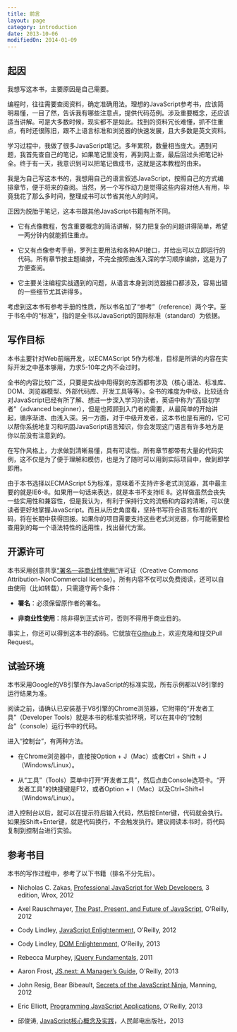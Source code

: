 ```yaml
---
title: 前言
layout: page
category: introduction
date: 2013-10-06
modifiedOn: 2014-01-09
---
```


## 起因

我想写这本书，主要原因是自己需要。

编程时，往往需要查阅资料，确定准确用法。理想的JavaScript参考书，应该简明易懂，一目了然，告诉我有哪些注意点，提供代码范例。涉及重要概念，还应该适当讲解。可是大多数时候，现实都不是如此。找到的资料冗长难懂，抓不住重点，有时还很陈旧，跟不上语言标准和浏览器的快速发展，且大多数是英文资料。

学习过程中，我做了很多JavaScript笔记。多年累积，数量相当庞大。遇到问题，我首先查自己的笔记，如果笔记里没有，再到网上查，最后回过头把笔记补全。终于有一天，我意识到可以把笔记做成书，这就是这本教程的由来。

我是为自己写这本书的，我想用自己的语言叙述JavaScript，按照自己的方式编排章节，便于将来的查阅。当然，另一个写作动力是觉得这些内容对他人有用，毕竟我花了那么多时间，整理成书可以节省其他人的时间。

正因为脱胎于笔记，这本书跟其他JavaScript书籍有所不同。

- 它有点像教程，包含重要概念的简洁讲解，努力把复杂的问题讲得简单，希望一两分钟内就能抓住重点。

- 它又有点像参考手册，罗列主要用法和各种API接口，并给出可以立即运行的代码。所有章节按主题编排，不完全按照由浅入深的学习顺序编排，这是为了方便查阅。

- 它主要关注编程实战遇到的问题，从语言本身到浏览器接口都涉及，容易出错的一些细节尤其讲得多。

考虑到这本书有参考手册的性质，所以书名加了“参考”（reference）两个字。至于书名中的“标准”，指的是全书以JavaScript的国际标准（standard）为依据。

## 写作目标

本书主要针对Web前端开发，以ECMAScript 5作为标准，目标是所讲的内容在实际开发之中基本够用，力求5-10年之内不会过时。

全书的内容比较广泛，只要是实战中用得到的东西都有涉及（核心语法、标准库、DOM、浏览器模型、外部代码库、开发工具等等）。全书的难度为中级，比较适合对JavaScript已经有所了解、想进一步深入学习的读者，英语中称为“高级初学者”（advanced beginner），但是也照顾到入门者的需要，从最简单的开始讲起，循序渐进、由浅入深。另一方面，对于中级开发者，这本书也是有用的，它可以帮你系统地复习和巩固JavaScript语言知识，你会发现这门语言有许多地方是你以前没有注意到的。

在写作风格上，力求做到清晰易懂，具有可读性。所有章节都带有大量的代码实例，这不仅是为了便于理解和模仿，也是为了随时可以用到实际项目中，做到即学即用。

由于本书选择以ECMAScript 5为标准，意味着不支持许多老式浏览器，其中最主要的就是IE6-8。如果用一句话来表达，就是本书不支持IE 8。这样做虽然会丧失一些实用性和兼容性，但是我认为，有利于保持行文的流畅和内容的清晰，可以使读者更好地掌握JavaScript。而且从历史角度看，坚持书写符合语言标准的代码，将在长期中获得回报。如果你的项目需要支持这些老式浏览器，你可能需要检查用到的每一个语法特性的适用性，找出替代方案。

## 开源许可

本书采用创意共享[“署名—非商业性使用”](http://javascript.ruanyifeng.com/introduction/license.html)许可证（Creative Commons Attribution-NonCommercial license）。所有内容不仅可以免费阅读，还可以自由使用（比如转载），只需遵守两个条件：

- **署名**：必须保留原作者的署名。

- **非商业性使用**：除非得到正式许可，否则不得用于商业目的。

事实上，你还可以得到这本书的源码。它就放在[Github](https://github.com/ruanyf/jstutorial)上，欢迎克隆和提交Pull Request。

## 试验环境

本书采用Google的V8引擎作为JavaScript的标准实现，所有示例都以V8引擎的运行结果为准。

阅读之前，请确认已安装基于V8引擎的Chrome浏览器，它附带的“开发者工具”（Developer Tools）就是本书的标准实验环境，可以在其中的“控制台”（console）运行书中的代码。

进入“控制台”，有两种方法。

- 在Chrome浏览器中，直接按Option + J（Mac）或者Ctrl + Shift + J（Windows/Linux）。

- 从“工具”（Tools）菜单中打开“开发者工具”，然后点击Console选项卡。“开发者工具”的快捷键是F12，或者Option + I（Mac）以及Ctrl+Shift+I（Windows/Linux）。

进入控制台以后，就可以在提示符后输入代码，然后按Enter键，代码就会执行。如果按Shift+Enter键，就是代码换行，不会触发执行。建议阅读本书时，将代码复制到控制台进行实验。

## 参考书目

本书的写作过程中，参考了以下书籍（排名不分先后）。

- Nicholas C. Zakas, [Professional JavaScript for Web Developers](http://www.amazon.com/Professional-JavaScript-Developers-Nicholas-Zakas/dp/1118026691), 3 edition, Wrox, 2012

- Axel Rauschmayer, [The Past, Present, and Future of JavaScript](http://oreilly.com/javascript/radarreports/past-present-future-javascript.html), O'Reilly, 2012

- Cody Lindley, [JavaScript Enlightenment](http://www.javascriptenlightenment.com/), O'Reilly, 2012

- Cody Lindley, [DOM Enlightenment](http://domenlightenment.com/), O'Reilly, 2013

- Rebecca Murphey, [jQuery Fundamentals](http://github.com/rmurphey/jqfundamentals), 2011

- Aaron Frost, [JS.next: A Manager’s Guide](http://chimera.labs.oreilly.com/books/1234000001623), O'Reilly, 2013

- John Resig, Bear Bibeault, [Secrets of the JavaScript Ninja](http://www.manning.com/resig/), Manning, 2012

- Eric Elliott, [Programming JavaScript Applications](http://chimera.labs.oreilly.com/books/1234000000262), O'Reilly, 2013

- 邱俊涛, [JavaScript核心概念及实践](http://icodeit.org/jsccp/)，人民邮电出版社，2013
